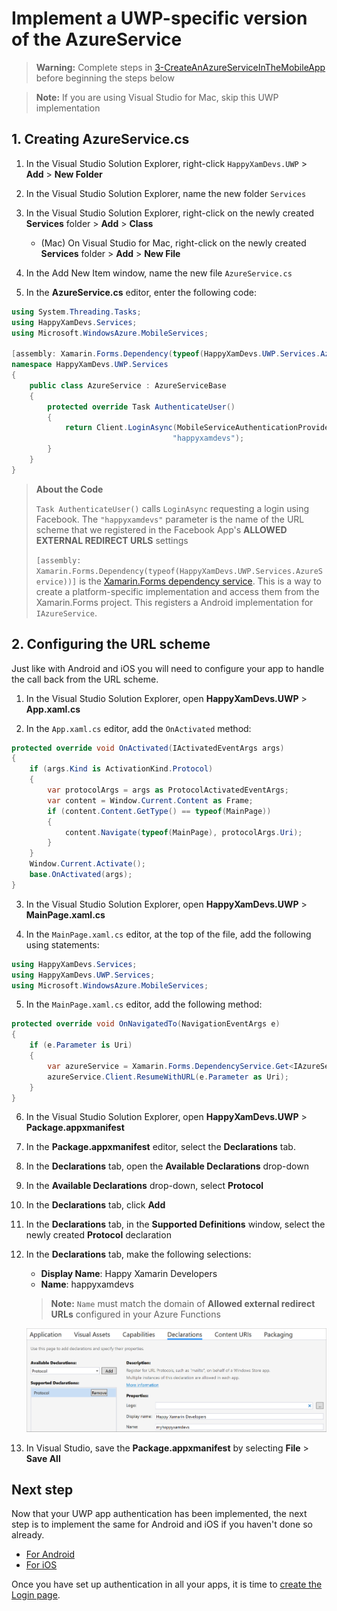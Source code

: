 # Implement a UWP-specific version of the AzureService

> **Warning:** Complete steps in [3-CreateAnAzureServiceInTheMobileApp](./3-CreateAnAzureServiceInTheMobileApp.md) before beginning the steps below

> **Note:** If you are using Visual Studio for Mac, skip this UWP implementation

## 1. Creating AzureService.cs

1. In the Visual Studio Solution Explorer, right-click `HappyXamDevs.UWP` > **Add** > **New Folder**

2. In the Visual Studio Solution Explorer, name the new folder `Services`

3. In the Visual Studio Solution Explorer, right-click on the newly created **Services** folder > **Add** > **Class**

    - (Mac) On Visual Studio for Mac, right-click on the newly created **Services** folder > **Add** > **New File**

4. In the Add New Item window, name the new file `AzureService.cs`

5. In the **AzureService.cs** editor, enter the following code:

```cs
using System.Threading.Tasks;
using HappyXamDevs.Services;
using Microsoft.WindowsAzure.MobileServices;

[assembly: Xamarin.Forms.Dependency(typeof(HappyXamDevs.UWP.Services.AzureService))]
namespace HappyXamDevs.UWP.Services
{
    public class AzureService : AzureServiceBase
    {
        protected override Task AuthenticateUser()
        {
            return Client.LoginAsync(MobileServiceAuthenticationProvider.Facebook,
                                    "happyxamdevs");
        }
    }
}
```

> **About the Code**
>
> `Task AuthenticateUser()` calls `LoginAsync` requesting a login using Facebook. The `"happyxamdevs"` parameter is the name of the URL scheme that we registered in the Facebook App's **ALLOWED EXTERNAL REDIRECT URLS** settings
>
> `[assembly: Xamarin.Forms.Dependency(typeof(HappyXamDevs.UWP.Services.AzureService))]` is the [Xamarin.Forms dependency service](https://docs.microsoft.com/xamarin/xamarin-forms/app-fundamentals/dependency-service/?WT.mc_id=mobileappsoftomorrow-workshop-jabenn). This is a way to create a platform-specific implementation and access them from the Xamarin.Forms project. This registers a Android implementation for `IAzureService`.

## 2. Configuring the URL scheme

Just like with Android and iOS you will need to configure your app to handle the call back from the URL scheme.

1. In the Visual Studio Solution Explorer, open **HappyXamDevs.UWP** > **App.xaml.cs**

2. In the `App.xaml.cs` editor, add the `OnActivated` method:

```csharp
protected override void OnActivated(IActivatedEventArgs args)
{
    if (args.Kind is ActivationKind.Protocol)
    {
        var protocolArgs = args as ProtocolActivatedEventArgs;
        var content = Window.Current.Content as Frame;
        if (content.Content.GetType() == typeof(MainPage))
        {
            content.Navigate(typeof(MainPage), protocolArgs.Uri);
        }
    }
    Window.Current.Activate();
    base.OnActivated(args);
}
```

3. In the Visual Studio Solution Explorer, open **HappyXamDevs.UWP** > **MainPage.xaml.cs**

4. In the `MainPage.xaml.cs` editor, at the top of the file, add the following using statements:

```csharp
using HappyXamDevs.Services;
using HappyXamDevs.UWP.Services;
using Microsoft.WindowsAzure.MobileServices;
```

5. In the `MainPage.xaml.cs` editor, add the following method:

```csharp
protected override void OnNavigatedTo(NavigationEventArgs e)
{
    if (e.Parameter is Uri)
    {
        var azureService = Xamarin.Forms.DependencyService.Get<IAzureService>() as AzureService;
        azureService.Client.ResumeWithURL(e.Parameter as Uri);
    }
}
```

6. In the Visual Studio Solution Explorer, open **HappyXamDevs.UWP** > **Package.appxmanifest**

7. In the **Package.appxmanifest** editor, select the **Declarations** tab.

8. In the **Declarations** tab, open the **Available Declarations** drop-down

9. In the **Available Declarations** drop-down, select **Protocol**

10. In the **Declarations** tab, click **Add**

11. In the **Declarations** tab, in the **Supported Definitions** window, select the newly created **Protocol** declaration

12. In the **Declarations** tab, make the following selections:
    - **Display Name**: Happy Xamarin Developers
    - **Name**: happyxamdevs
    > **Note:** `Name` must match the domain of **Allowed external redirect URLs** configured in your Azure Functions

    ![Configuring the UWP protocol](../Images/VS2017ConfigureUWPProtocol.png)

13. In Visual Studio, save the **Package.appxmanifest** by selecting **File** > **Save All**

## Next step

Now that your UWP app authentication has been implemented, the next step is to implement the same for Android and iOS if you haven't done so already.

* [For Android](./3_1-CreateAnAzureServiceInTheMobileAppDroid.md)
* [For iOS](./3_2-CreateAnAzureServiceInTheMobileAppIos.md)

Once you have set up authentication in all your apps, it is time to [create the Login page](./4-CreateLoginPage.md).
